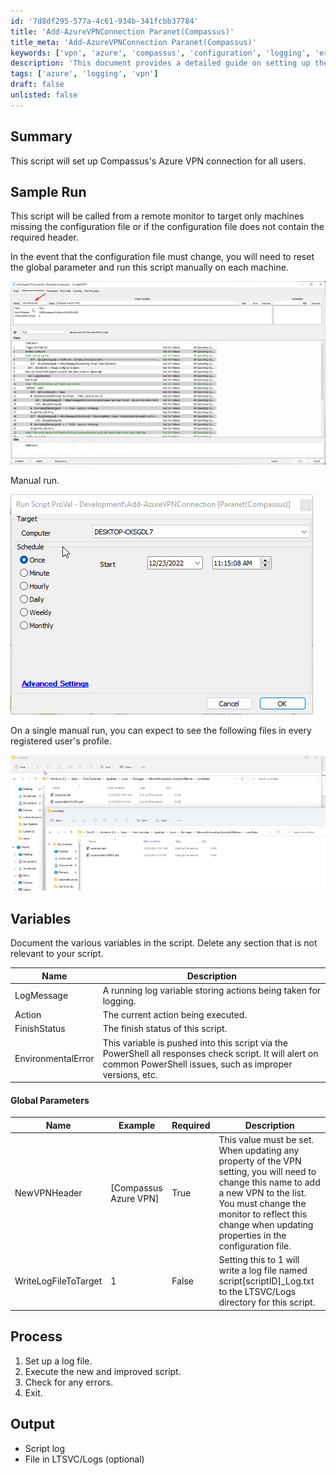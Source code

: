 ```yaml
---
id: '7d8df295-577a-4c61-934b-341fcbb37784'
title: 'Add-AzureVPNConnection Paranet(Compassus)'
title_meta: 'Add-AzureVPNConnection Paranet(Compassus)'
keywords: ['vpn', 'azure', 'compassus', 'configuration', 'logging', 'error', 'parameters', 'process']
description: 'This document provides a detailed guide on setting up the Compassus Azure VPN connection for all users, including sample runs, variable documentation, and the necessary steps to execute the script successfully.'
tags: ['azure', 'logging', 'vpn']
draft: false
unlisted: false
---
```


## Summary

This script will set up Compassus's Azure VPN connection for all users.

## Sample Run

This script will be called from a remote monitor to target only machines missing the configuration file or if the configuration file does not contain the required header.

In the event that the configuration file must change, you will need to reset the global parameter and run this script manually on each machine.

![Sample Run](../../../static/img/Add-AzureVPNConnection-Paranet(Compassus)/image_1.png)

Manual run.

![Manual Run](../../../static/img/Add-AzureVPNConnection-Paranet(Compassus)/image_2.png)

On a single manual run, you can expect to see the following files in every registered user's profile.

![Expected Files](../../../static/img/Add-AzureVPNConnection-Paranet(Compassus)/image_3.png)

## Variables

Document the various variables in the script. Delete any section that is not relevant to your script.

| Name                  | Description                                                                                                                                                  |
|-----------------------|--------------------------------------------------------------------------------------------------------------------------------------------------------------|
| LogMessage            | A running log variable storing actions being taken for logging.                                                                                            |
| Action                | The current action being executed.                                                                                                                         |
| FinishStatus          | The finish status of this script.                                                                                                                          |
| EnvironmentalError    | This variable is pushed into this script via the PowerShell all responses check script. It will alert on common PowerShell issues, such as improper versions, etc. |

#### Global Parameters

| Name                   | Example                | Required | Description                                                                                                                                         |
|------------------------|------------------------|----------|-----------------------------------------------------------------------------------------------------------------------------------------------------|
| NewVPNHeader           | [Compassus Azure VPN]  | True     | This value must be set. When updating any property of the VPN setting, you will need to change this name to add a new VPN to the list. You must change the monitor to reflect this change when updating properties in the configuration file. |
| WriteLogFileToTarget   | 1                      | False    | Setting this to 1 will write a log file named script[scriptID]_Log.txt to the LTSVC/Logs directory for this script.                              |

## Process

1. Set up a log file.
2. Execute the new and improved script.
3. Check for any errors.
4. Exit.

## Output

- Script log
- File in LTSVC/Logs (optional)




